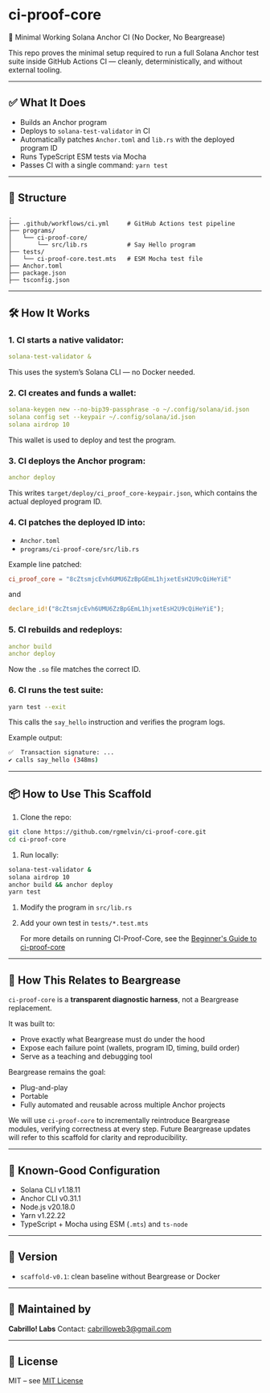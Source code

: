 # ci-proof-core

🔪 Minimal Working Solana Anchor CI (No Docker, No Beargrease)

This repo proves the minimal setup required to run a full Solana Anchor test suite inside GitHub Actions CI — cleanly, deterministically, and without external tooling.

------

## ✅ What It Does

- Builds an Anchor program
- Deploys to `solana-test-validator` in CI
- Automatically patches `Anchor.toml` and `lib.rs` with the deployed program ID
- Runs TypeScript ESM tests via Mocha
- Passes CI with a single command: `yarn test`

------

## 📁 Structure

```plaintext
.
├── .github/workflows/ci.yml     # GitHub Actions test pipeline
├── programs/
│   └── ci-proof-core/
│       └── src/lib.rs           # Say Hello program
├── tests/
│   └── ci-proof-core.test.mts   # ESM Mocha test file
├── Anchor.toml
├── package.json
├── tsconfig.json
```

------

## 🛠️ How It Works

### 1. CI starts a native validator:

```yaml
solana-test-validator &
```

This uses the system’s Solana CLI — no Docker needed.

### 2. CI creates and funds a wallet:

```yaml
solana-keygen new --no-bip39-passphrase -o ~/.config/solana/id.json
solana config set --keypair ~/.config/solana/id.json
solana airdrop 10
```

This wallet is used to deploy and test the program.

### 3. CI deploys the Anchor program:

```yaml
anchor deploy
```

This writes `target/deploy/ci_proof_core-keypair.json`, which contains the actual deployed program ID.

### 4. CI patches the deployed ID into:

- `Anchor.toml`
- `programs/ci-proof-core/src/lib.rs`

Example line patched:

```toml
ci_proof_core = "8cZtsmjcEvh6UMU6ZzBpGEmL1hjxetEsH2U9cQiHeYiE"
```

and

```rust
declare_id!("8cZtsmjcEvh6UMU6ZzBpGEmL1hjxetEsH2U9cQiHeYiE");
```

### 5. CI rebuilds and redeploys:

```yaml
anchor build
anchor deploy
```

Now the `.so` file matches the correct ID.

### 6. CI runs the test suite:

```bash
yarn test --exit
```

This calls the `say_hello` instruction and verifies the program logs.

Example output:

```bash
✅  Transaction signature: ...
✔ calls say_hello (348ms)
```

------

## 📦 How to Use This Scaffold

1. Clone the repo:

```bash
git clone https://github.com/rgmelvin/ci-proof-core.git
cd ci-proof-core
```

1. Run locally:

```bash
solana-test-validator &
solana airdrop 10
anchor build && anchor deploy
yarn test
```

1. Modify the program in `src/lib.rs`
2. Add your own test in `tests/*.test.mts`

   For more details on running CI-Proof-Core, see the [Beginner's Guide to ci-proof-core](https://github.com/rgmelvin/ci-proof-core/blob/main/docs/beginner-guide.md)



------

## 🧭 How This Relates to Beargrease

`ci-proof-core` is a **transparent diagnostic harness**, not a Beargrease replacement.

It was built to:

- Prove exactly what Beargrease must do under the hood
- Expose each failure point (wallets, program ID, timing, build order)
- Serve as a teaching and debugging tool

Beargrease remains the goal:

- Plug-and-play
- Portable
- Fully automated and reusable across multiple Anchor projects

We will use `ci-proof-core` to incrementally reintroduce Beargrease modules, verifying correctness at every step. Future Beargrease updates will refer to this scaffold for clarity and reproducibility.

------

## 🧪 Known-Good Configuration

- Solana CLI v1.18.11
- Anchor CLI v0.31.1
- Node.js v20.18.0
- Yarn v1.22.22
- TypeScript + Mocha using ESM (`.mts`) and `ts-node`

------

## 🌟 Version

- `scaffold-v0.1`: clean baseline without Beargrease or Docker

------

## 🔧 Maintained by

**Cabrillo! Labs**
 Contact: [cabrilloweb3@gmail.com](mailto:cabrilloweb3@gmail.com)

------

## 📜 License

MIT – see [MIT License](https://github.com/rgmelvin/ci-proof-core/blob/main/LICENSE)
